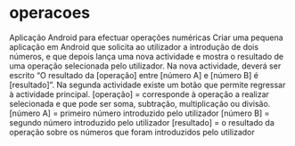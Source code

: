 # operacoes

Aplicação Android para efectuar operações numéricas
Criar uma pequena aplicação em Android que solicita ao utilizador a introdução de dois números, e que depois lança uma nova actividade e mostra o resultado de uma operação selecionada pelo utilizador. Na nova actividade, deverá ser escrito “O resultado da [operação] entre [número A] e [número B] é [resultado]”. Na segunda actividade existe um botão que permite regressar à actividade principal.
[operação] = corresponde à operação a realizar selecionada e que pode ser soma, subtração, multiplicação ou divisão.
[número A] = primeiro número introduzido pelo utilizador
[número B] = segundo número introduzido pelo utilizador
[resultado] = o resultado da operação sobre os números que foram introduzidos pelo utilizador
